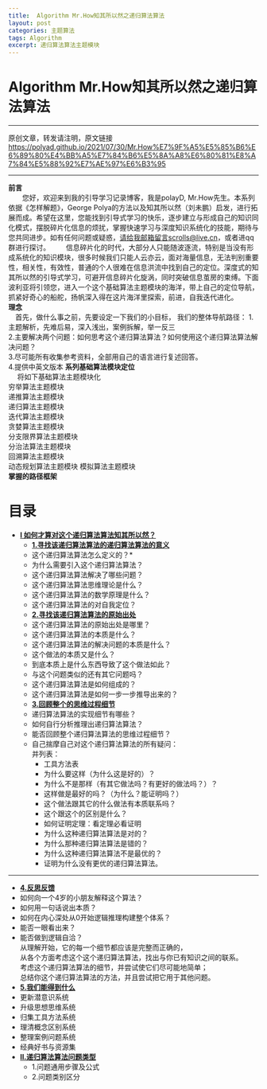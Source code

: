 ```yaml
---
title:  Algorithm Mr.How知其所以然之递归算法算法
layout: post
categories: 主题算法
tags: Algorithm
excerpt: 递归算法算法主题模块
---
```

# Algorithm Mr.How知其所以然之递归算法算法 <span id="home">

---

原创文章，转发请注明，原文链接<https://polyad.github.io/2021/07/30/Mr.How%E7%9F%A5%E5%85%B6%E6%89%80%E4%BB%A5%E7%84%B6%E5%8A%A8%E6%80%81%E8%A7%84%E5%88%92%E7%AE%97%E6%B3%95>

---
**前言**  
&emsp;&emsp;您好，欢迎来到我的引导学习记录博客，我是polayD, Mr.How先生。本系列依据《怎样解题》，George Polya的方法以及知其所以然（刘未鹏）启发，进行拓展而成。希望在这里，您能找到引导式学习的快乐，逐步建立与形成自己的知识同化模式，摆脱碎片化信息的烦扰，掌握快速学习与深度知识系统化的技能，期待与您共同进步。如有任何问题或疑惑，请给我邮箱留言scrolls@live.cn，或者进qq群进行探讨。
&emsp;&emsp;信息碎片化的时代，大部分人只能随波逐流，特别是当没有形成系统化的知识模块，很多时候我们只能人云亦云，面对海量信息，无法判别重要性，相关性，有效性，普通的个人很难在信息洪流中找到自己的定位。深度式的知其所以然的引导式学习，可避开信息碎片化旋涡，同时突破信息茧房的束缚。下面波利亚将引领您，进入一个这个基础算法主题模块的海洋，带上自己的定位导航，抓紧好奇心的船舵，扬帆深入得在这片海洋里探索，前进，自我迭代进化。  
****理念****  
&emsp;首先，做什么事之前，先要设定一下我们的小目标，
我们的整体导航路径：
1.主题解析，先难后易，深入浅出，案例拆解，举一反三  
2.主要解决两个问题：如何思考这个递归算法算法？如何使用这个递归算法算法解决问题？  
3.尽可能所有收集参考资料，全部用自己的语言进行复述回答。  
4.提供中英文版本
**系列基础算法模块定位**      
&emsp;
将如下基础算法主题模块化  
穷举算法主题模块  
递推算法主题模块  
递归算法主题模块  
迭代算法主题模块  
贪婪算法主题模块  
分支限界算法主题模块  
分治法算法主题模块  
回溯算法主题模块  
动态规划算法主题模块 
模拟算法主题模块     
****掌握的路径框架****
# 目录
* **[I 如何才算对这个递归算法算法知其所以然？](#1)**      
  * **[1.寻找该递归算法算法的递归算法算法的意义](#1.1)**       
  *  这个递归算法算法怎么定义的？* 
  *  为什么需要引入这个递归算法算法？      
  * 这个递归算法算法解决了哪些问题？   
  * 这个递归算法算法思维理论是什么？   
  * 这个递归算法算法的数学原理是什么？  
  * 这个递归算法算法的对自我定位？   
  * **[2.寻找该递归算法算法的原始出处](#1.2)**   
  * 这个递归算法算法的原始出处是哪里？    
  * 这个递归算法算法的本质是什么？    
  * 这个递归算法算法的解决问题的本质是什么？   
  * 这个做法的本质又是什么？    
  * 到底本质上是什么东西导致了这个做法如此？    
  * 与这个问题类似的还有其它问题吗？ 
  * 这个递归算法算法是如何组成的？    
  * 这个递归算法算法是如何一步一步推导出来的？  
  * **[3.回顾整个的思维过程细节](#1.3)**  
  * 递归算法算法的实现细节有哪些？   
  * 如何自行分析推理出递归算法算法？      
  * 能否回顾整个递归算法算法的思维过程细节？  
  - 
    自己揣摩自己对这个递归算法算法的所有疑问：      
      并列表：     
    * 工具方法表 
    *   为什么要这样（为什么这是好的）？    
    *   为什么不是那样（有其它做法吗？有更好的做法吗？）？    
    *   这样做是最好的吗？（为什么？能证明吗？）    
    *   这个做法跟其它的什么做法有本质联系吗？    
    *   这个跟这个的区别是什么？    
    *   如何证明定理：看定理必看证明    
    *   为什么这种递归算法算法是对的？    
    *   为什么那种递归算法算法是错的？    
    *   为什么这种递归算法算法不是最优的？    
    *   证明为什么没有更优的递归算法算法。 
 ----  
  * **[4.反思反馈](#1.4)**      
  *  如何向一个4岁的小朋友解释这个算法？ 
  *  如何用一句话说出本质？
  *  如何在内心深处从0开始逻辑推理构建整个体系？
  *  能否一眼看出来？     
  * 能否做到逻辑自洽？    
    从理解开始，它的每一个细节都应该是完整而正确的，    
    从各个方面考虑这个这个递归算法算法，找出与你已有知识之间的联系。    
    考虑这个递归算法算法的细节，并尝试使它们尽可能地简单；    
    总结你这个递归算法算法的方法，并且尝试把它用于其他问题。    
  * **[5.我们能得到什么](#1.5)**         
  *   更新潜意识系统    
  *   升级思想思维系统    
  *   归集工具方法系统    
  *   理清概念区别系统        
  *   整理案例问题系统  
  *   经典好书与资源集      
* **[II.递归算法算法问题类型](#2)**     
  *  1.问题通用步骤及公式   
  *  2.问题类别区分   